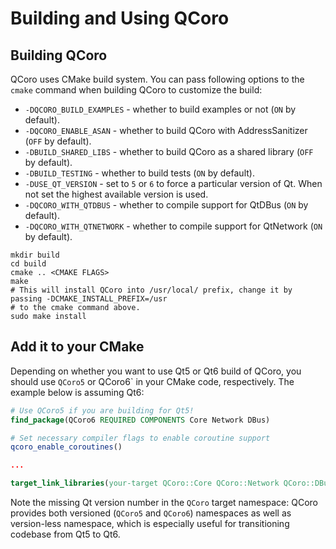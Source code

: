 # Building and Using QCoro

## Building QCoro

QCoro uses CMake build system. You can pass following options to the `cmake` command when building
QCoro to customize the build:

* `-DQCORO_BUILD_EXAMPLES` - whether to build examples or not (`ON` by default).
* `-DQCORO_ENABLE_ASAN` - whether to build QCoro with AddressSanitizer (`OFF` by default).
* `-DBUILD_SHARED_LIBS` - whether to build QCoro as a shared library (`OFF` by default).
* `-DBUILD_TESTING` - whether to build tests (`ON` by default).
* `-DUSE_QT_VERSION` - set to `5` or `6` to force a particular version of Qt. When not set the highest available version is used.
* `-DQCORO_WITH_QTDBUS` - whether to compile support for QtDBus (`ON` by default).
* `-DQCORO_WITH_QTNETWORK` - whether to compile support for QtNetwork (`ON` by default).

```
mkdir build
cd build
cmake .. <CMAKE FLAGS>
make
# This will install QCoro into /usr/local/ prefix, change it by passing -DCMAKE_INSTALL_PREFIX=/usr
# to the cmake command above.
sudo make install
```

## Add it to your CMake

Depending on whether you want to use Qt5 or Qt6 build of QCoro, you should use `QCoro5` or QCoro6` in your
CMake code, respectively. The example below is assuming Qt6:

```cmake
# Use QCoro5 if you are building for Qt5!
find_package(QCoro6 REQUIRED COMPONENTS Core Network DBus)

# Set necessary compiler flags to enable coroutine support
qcoro_enable_coroutines()

...

target_link_libraries(your-target QCoro::Core QCoro::Network QCoro::DBus)
```

Note the missing Qt version number in the `QCoro` target namespace: QCoro provides both
versioned (`QCoro5` and `QCoro6`) namespaces as well as version-less namespace, which is
especially useful for transitioning codebase from Qt5 to Qt6.


